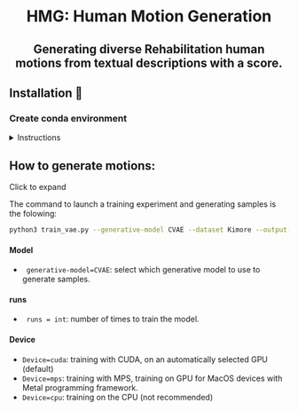 

<div align="center">

# HMG: Human Motion Generation
## Generating diverse Rehabilitation human motions from textual descriptions with a score.

</div>

## Installation :construction_worker:


### Create conda environment

<details><summary>Instructions</summary>

```
conda create python=3.10 --name py310
conda activate py310
```
Install the following packages:
```bash

pip install torchvisison = 0.17
pip install numpy
pip install imageio
pip install pandas
pip install seaborn
pip install matplotlib
```
The code was tested on Python 3.10.13 and PyTorch 2.2

</details>


## How to generate motions:

<summary>Click to expand</summary>

The command to launch a training experiment and generating samples is the folowing:
```bash
python3 train_vae.py --generative-model CVAE --dataset Kimore --output-directory results/ --runs 5 --weight-rec 0.9 --weight-kl 1e-3 --epochs 2000 --device cuda

```
#### Model
- `` generative-model=CVAE``: select which generative model to use to generate samples.
#### runs
- `` runs = int``: number of times to train the model.

#### Device
- ``Device=cuda``: training with CUDA, on an automatically selected GPU (default)
- ``Device=mps``: training with MPS, training on GPU for MacOS devices with Metal programming framework.
- ``Device=cpu``: training on the CPU (not recommended)





